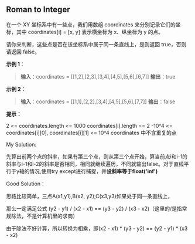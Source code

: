 ## Roman to Integer

在一个 XY 坐标系中有一些点，我们用数组 coordinates 来分别记录它们的坐标，其中 coordinates[i] = [x, y] 表示横坐标为 x、纵坐标为 y 的点。

请你来判断，这些点是否在该坐标系中属于同一条直线上，是则返回 true，否则请返回 false。

**示例 1**：

> **输入**：coordinates = [[1,2],[2,3],[3,4],[4,5],[5,6],[6,7]]
> **输出**：true

**示例 2**：

> **输入**：coordinates = [[1,1],[2,2],[3,4],[4,5],[5,6],[7,7]]
> **输出**：false

**提示：**

2 <= coordinates.length <= 1000
coordinates[i].length == 2
-10^4 <= coordinates[i][0], coordinates[i][1] <= 10^4
coordinates 中不含重复的点




My Solution:

先算出前两个点的斜率，如果有第三个点，则从第三个点开始，算当前点i和i-1的斜率与i-1和i-2的斜率是否相同，相同就继续遍历，不同就输出false。对于直线平行于y轴的情况,使用try except进行捕捉，并**设斜率等于float('inf')**

Good Solution：

思路比较简单，三点A(x1,y1),B(x2, y2),C(x3,y3)如果处于同一条直线上，

那么一定满足公式 (y2 - y1) / (x2 - x1) == (y3 - y2) / (x3 - x2)（这里的/是指常规除法，不是计算机里的求商）

由于除法不好计算，所以转换为相乘，即(x2 - x1) * (y3 - y2) == (y2 - y1) * (x3 - x2)

